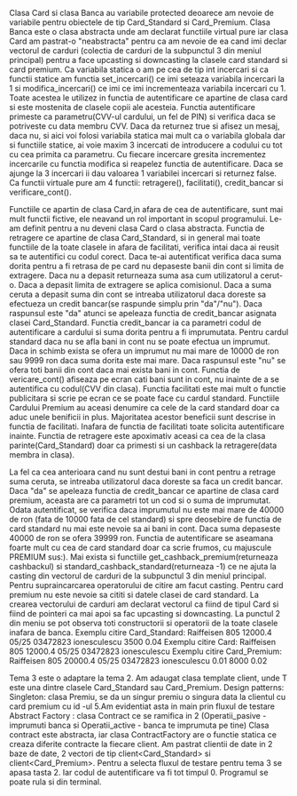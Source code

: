 Clasa Card si clasa Banca au variabile protected deoarece am nevoie de variabile pentru obiectele de tip Card_Standard si Card_Premium. Clasa Banca este o clasa abstracta unde am declarat functiile virtual pure iar clasa Card am pastrat-o "neabstracta" pentru ca am nevoie de ea cand imi declar vectorul de carduri (colectia de carduri de la subpunctul 3 din meniul principal) pentru a face upcasting si downcasting la clasele card standard si card premium. Ca variabila statica o am pe cea de tip int incercari si ca functii statice am functia set_incercari() ce imi seteaza variabila incercari la 1 si modifica_incercari() ce imi ce imi incrementeaza variabila incercari cu 1. Toate acestea le utilizez in functia de autentificare ce apartine de clasa card si este mostenita de clasele copii ale acesteia. Functia autentificare primeste ca parametru(CVV-ul cardului, un fel de PIN) si verifica daca se potriveste cu data membru CVV. Daca da returnez true si afisez un mesaj, daca nu, si aici voi folosi variabila statica mai mult ca o variabila globala dar si functiile statice, ai voie maxim 3 incercati de introducere a codului cu tot cu cea primita ca parametru. Cu fiecare incercare gresita incrementez incercarile cu functia modifica si reapelez functia de autentificare. Daca se ajunge la 3 incercari ii dau valoarea 1 variabilei incercari si returnez false. Ca functii virtuale pure am 4 functii: retragere(), facilitati(), credit_bancar si verificare_cont().

Functiile ce apartin de clasa Card,in afara de cea de autentificare, sunt mai mult functii fictive, ele neavand un rol important in scopul programului. Le-am definit pentru a nu deveni clasa Card o clasa abstracta. Functia de retragere ce apartine de clasa Card_Standard, si in general mai toate functiile de la toate clasele in afara de facilitati, verifica intai daca ai reusit sa te autentifici cu codul corect. Daca te-ai autentificat verifica daca suma dorita pentru a fi retrasa de pe card nu depaseste banii din cont si limita de extragere. Daca nu a depasit returneaza suma asa cum utilizatorul a cerut-o. Daca a depasit limita de extragere se aplica comisionul. Daca a suma ceruta a depasit suma din cont se intreaba utilizatorul daca doreste sa efectueza un credit bancar(se raspunde simplu prin "da"/"nu"). Daca raspunsul este "da" atunci se apeleaza functia de credit_bancar asignata clasei Card_Standard. Functia credit_bancar ia ca parametri codul de autentificare a cardului si suma dorita pentru a fi imprumutata. Pentru cardul standard daca nu se afla bani in cont nu se poate efectua un imprumut. Daca in schimb exista se ofera un imprumut nu mai mare de 10000 de ron sau 9999 ron daca suma dorita este mai mare. Daca raspunsul este "nu" se ofera toti banii din cont daca mai exista bani in cont. Functia de vericare_cont() afiseaza pe ecran cati bani sunt in cont, nu inainte de a se autentifica cu codul(CVV din clasa). Functia facilitati este mai mult o functie publicitara si scrie pe ecran ce se poate face cu cardul standard. Functiile Cardului Premium au aceasi denumire ca cele de la card standard doar ca aduc unele benificii in plus. Majoritatea acestor beneficii sunt descrise in functia de facilitati. Inafara de functia de facilitati toate solicita autentificare inainte. Functia de retragere este apoximativ aceasi ca cea de la clasa parinte(Card_Standard) doar ca primesti si un cashback la retragere(data membra in clasa). 

La fel ca cea anterioara cand nu sunt destui bani in cont pentru a retrage suma ceruta, se intreaba utilizatorul daca doreste sa faca un credit bancar. Daca "da" se apeleaza functia de credit_bancar ce apartine de clasa card premium, aceasta are ca parametri tot un cod si o suma de imprumutat. Odata autentificat, se verifica daca imprumutul nu este mai mare de 40000 de ron (fata de 10000 fata de cel standard) si spre deosebire de functia de card standard nu mai este nevoie sa ai bani in cont. Daca suma depaseste 40000 de ron se ofera 39999 ron. Functia de autentificare se aseamana foarte mult cu cea de card standard doar ca scrie frumos, cu majuscule PREMIUM sus:). Mai exista si functiile get_cashback_premium(returneaza cashbackul) si standard_cashback_standard(returneaza -1) ce ne ajuta la casting din vectorul de carduri de la subpunctul 3 din meniul principal. Pentru supraincarcarea operatorului de citire am facut casting. Pentru card premium nu este nevoie sa cititi si datele clasei de card standard. La crearea vectorului de carduri am declarat vectorul ca fiind de tipul Card si fiind de pointeri ca mai apoi sa fac upcasting si downcasting. La punctul 2 din meniu se pot observa toti constructorii si operatorii de la toate clasele inafara de banca.
Exemplu citire Card_Standard:
Raiffeisen
805
12000.4
05/25
03472823
ionesculescu
3500
0.04
Exemplu citire Card:
Raiffeisen
805
12000.4
05/25
03472823
ionesculescu
Exemplu citire Card_Premium:
Raiffeisen
805
20000.4
05/25
03472823
ionesculescu
0.01
8000
0.02

Tema 3 este o adaptare la tema 2. Am adaugat clasa template<class T> client, unde T este una dintre clasele Card_Standard sau Card_Premium. 
  Design patterns:
  Singleton: clasa Premiu, se da un singur premiu o singura data la  clientul cu card premium cu id -ul 5.Am evidentiat asta in main prin fluxul de testare
  Abstract Factory : clasa Contract ce se ramifica in 2 (Operatii_pasive - imprumuti banca si Operatii_active - banca te imprumuta pe tine)
  Clasa contract este abstracta, iar clasa ContractFactory are o functie statica ce creaza diferite contracte la fiecare client.
  Am pastrat clientii de date in 2 baze de date, 2 vectori de tip client<Card_Standard> si client<Card_Premium>.
  Pentru a selecta fluxul de testare pentru tema 3 se apasa tasta 2. Iar codul de autentificare va fi tot timpul 0.
Programul se poate rula si din terminal.
